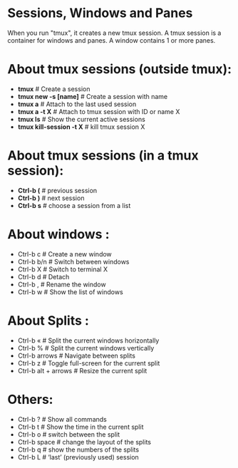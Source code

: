 # Sessions, Windows and Panes

When you run "tmux", it creates a new tmux session. A tmux session is a container for windows and panes. A window contains 1 or more panes.

# About tmux sessions (outside tmux):

* __tmux__                          # Create a session
* __tmux new -s [name]__  		# Create a session with name
* __tmux a__                       # Attach to the last used session
* __tmux a -t X__                  	# Attach to tmux session with ID or name X
* __tmux ls__                       # Show the current active sessions
* __tmux kill-session -t X__  	# kill tmux session X

# About tmux sessions (in a tmux session):
* __Ctrl-b (__      # previous session
* __Ctrl-b )__      # next session
* __Ctrl-b s__      # choose a session from a list

# About windows :

* Ctrl-b c  	# Create a new window
* Ctrl-b b/n    # Switch between windows
* Ctrl-b X      # Switch to terminal X
* Ctrl-b d      # Detach
* Ctrl-b ,      # Rename the window
* Ctrl-b w     	# Show the list of windows

# About Splits :

* Ctrl-b «  	      # Split the current windows horizontally
* Ctrl-b %            # Split the current windows vertically
* Ctrl-b arrows       # Navigate between splits
* Ctrl-b z            # Toggle full-screen for the current split
* Ctrl-b alt + arrows # Resize the current split

# Others:

* Ctrl-b ?     # Show all commands
* Ctrl-b t     # Show the time in the current split
* Ctrl-b o     # switch between the split
* Ctrl-b space # change the layout of the splits
* Ctrl-b q     # show the numbers of the splits
* Ctrl-b L     # ‘last’ (previously used) session
